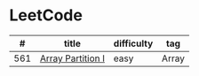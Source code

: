 # LeetCode

|  #  |             title           |  difficulty  |   tag  |
| --- | --------------------------- | ------------ | ------ |
| 561 | [Array Partition I](https://github.com/XiaoLyu/LeetCode/blob/master/src/Array%20Partition%20I.java)|   easy   | Array | 566 | [Reshape the Matrix](https://github.com/XiaoLyu/LeetCode/blob/master/src/Reshape%20the%20Matrix.java)| easy | Array
